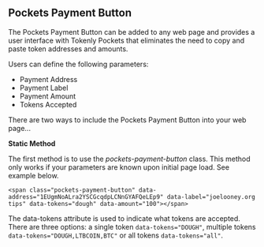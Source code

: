 Pockets Payment Button
----------------------

The Pockets Payment Button can be added to any web page and provides a user interface with Tokenly Pockets that eliminates the need to copy and paste token addresses and amounts.

Users can define the following parameters:

- Payment Address
- Payment Label
- Payment Amount
- Tokens Accepted

There are two ways to include the Pockets Payment Button into your web page...

**Static Method**

The first method is to use the *pockets-payment-button* class.  This method only works if your parameters are known upon initial page load. See example below.

`<span class="pockets-payment-button" data-address="1EUgmNoALra2YSCGcqdpLCNnGYAFQeLEp9" data-label="joelooney.org tips" data-tokens="dough" data-amount="100"></span>`

The data-tokens attribute is used to indicate what tokens are accepted.  There are three options: a single token `data-tokens="DOUGH"`, multiple tokens `data-tokens="DOUGH,LTBCOIN,BTC"` or all tokens `data-tokens="all"`.


